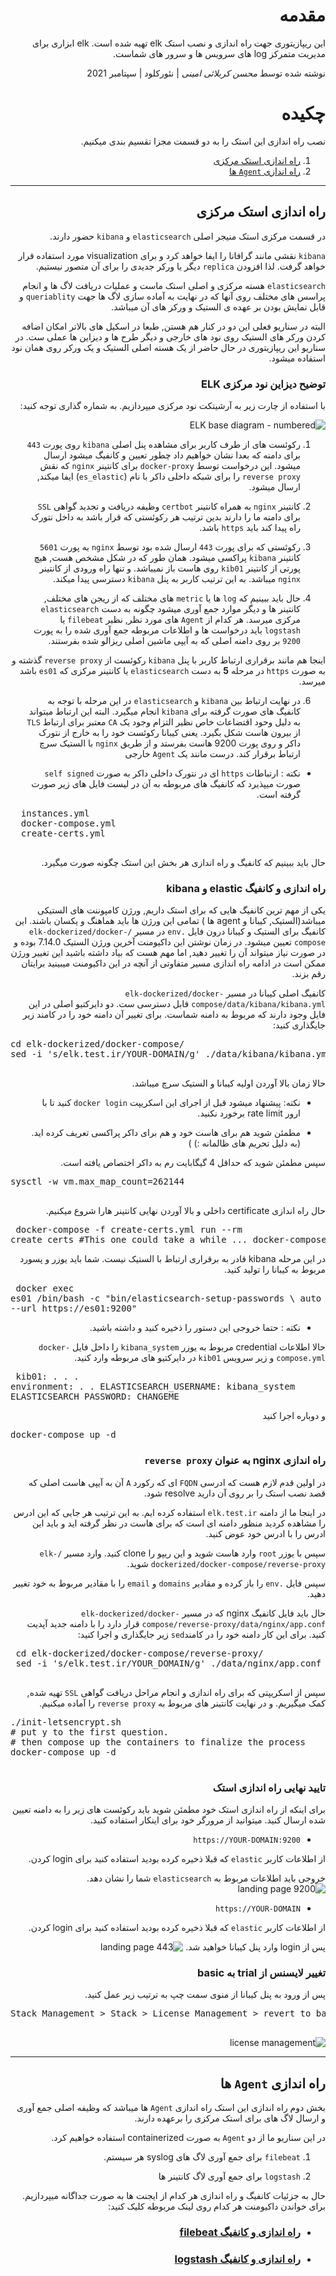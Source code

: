 <div dir="rtl">
 
# مقدمه

 این ریپازیتوری جهت راه اندازی و نصب استک elk 
 تهیه شده است. 
 elk
 ابزاری برای مدیریت متمرکز log های سرویس ها و سرور های شماست.
 
نوشته شده توسط _محسن کربلائی امینی_  |  نئورکلود  |  سپتامبر 2021
 
 # چکیده
 
 نصب راه اندازی این استک را به دو قسمت مجزا تقسیم بندی میکنیم.
 
 1. [راه اندازی استک مرکزی](#راه-اندازی-استک-مرکزی)
 2.  [راه اندازی `Agent` ها ](#راه-اندازی-agent-ها)
 ---
 ## راه اندازی استک مرکزی
 
 در قسمت مرکزی استک منیجر اصلی `elasticsearch` و `kibana` حضور دارند.
 
 `kibana` نقشی مانند گرافانا را ایفا خواهد کرد و برای visualization مورد استفاده قرار خواهد گرفت. 
 لذا افزودن `replica` دیگر یا ورکر جدیدی را برای آن متصور نیستیم.
 
 `elasticsearch` هسته مرکزی و اصلی استک ماست و عملیات دریافت لاگ ها و انجام پراسس های مختلف روی آنها که در نهایت به آماده سازی لاگ ها 
 جهت `queriablity` و قابل نمایش بودن بر عهده ی الستیک و ورکر های آن میباشد.
 
 البته در سناریو فعلی این دو در کنار هم هستن, طبعا در اسکیل های بالاتر امکان اضافه کردن ورکر های الستیک روی نود های خارجی و دیگر طرح ها و دیزاین ها عملی ست. در سناریو  این ریپازیتوری در حال حاضر از یک هسته اصلی الستیک و یک ورکر روی همان نود استفاده میشود.
 
 ### توضیح دیزاین نود مرکزی ELK
 
 با استفاده از چارت زیر به آرشیتکت نود مرکزی میپردازیم. به شماره گذاری توجه کنید:
 
 ![ELK base diagram - numbered](https://user-images.githubusercontent.com/77579794/133118238-baf0f569-61bd-43a7-9e6d-3061d7e4037c.png)
 
 1. رکوئست های از طرف کاربر برای مشاهده پنل اصلی `kibana` روی پورت
 `443`
 برای دامنه که بعدا نشان خواهیم داد چطور تعیین و کانفیگ میشود ارسال میشود. این درخواست توسط `docker-proxy`
 برای کانتینر `nginx`
 که نقش `reverse proxy`
 را برای شبکه داخلی داکر با نام (`es_elastic`)
 ایفا میکند, ارسال میشود.
 
 2. کانتینر `nginx` به همراه کانتینر `certbot` وظیفه دریافت و تجدید گواهی `SSL` برای دامنه ما  را دارند
 بدین ترتیب هر رکوئستی که قرار باشد به داخل نتورک راه پیدا کند باید `https` باشد.
 
 3. رکوئستی که برای پورت 
 `443` ارسال شده بود
 توسط `nginx`
 به پورت 
 `5601`
 کانتینر `kibana` پراکسی میشود. 
 همان طور که در شکل مشخص هست, هیچ پورتی از کانتینر `kib01` روی هاست باز نمیباشد. و تنها راه ورودی از کانتینر `nginx` میباشد.
 به این ترتیب کاربر به پنل `kibana` دسترسی پیدا میکند.
 
 4. حال باید ببینیم که `log` ها یا `metric` های مختلف که از ریجن های مختلف, کانتینر ها و دیگر موارد جمع آوری میشود چگونه به دست `elasticsearch` مرکزی میرسد.
 هر کدام از `Agent` های مورد نظر, نظیر `filebeat` یا `logstash`
 باید درخواست ها و اطلاعات مربوطه جمع آوری شده را به پورت 
 `9200` 
 بر روی دامنه اصلی که به آیپی ماشین اصلی ریزالو شده بفرستند.
 
 اینجا هم مانند برقراری ارتباط کاربر با پنل `kibana` رکوئست از `reverse proxy` گذشته و به صورت `https`
 در مرحله **5** به دست `elasticsearch` یا کانتینر مرکزی که 
 `es01` باشد میرسد.
 
 6. در نهایت ارتباط بین `kibana` و `elasticsearch` در این مرحله با توجه به کانفیگ های صورت گرفته برای `kibana` انجام میگیرد.
 البته این ارتباط میتواند به دلیل وحود اقتضاعات خاص نظیر التزام وجود یک `CA` معتبر برای ارتباط `TLS` از بیرون هاست شکل بگیرد. یعنی کیبانا رکوئست خود را به خارج از نتورک داکر و روی پورت 9200 هاست بفرستد و از طریق `nginx` با الستیک سرچ ارتباط برقرار کند. درست مانند یک `Agent` خارجی
 
 - نکته : ارتباطات `https` ای در نتورک داخلی داکر به صورت `self signed`  صورت میپذیرد که کانفیگ های مربوطه به آن در لیست فایل های زیر صورت گرفته است.
  <pre dir="ltr">
  instances.yml
  docker-compose.yml
  create-certs.yml
  </pre>
 
 حال باید ببینیم که کانفیگ و راه اندازی هر بخش این استک چگونه صورت میگیرد.
 ### راه اندازی و کانفیگ elastic و kibana
 یکی از مهم ترین کانفیگ هایی که برای استک داریم, ورژن کامپوننت های الستیکی میباشد(الستیک, کیبانا و agent ها )
 تمامی این ورژن ها باید هماهنگ و یکسان باشند. این کانفیگ برای الستیک و کیبانا درون فایل `.env` در مسیر `/elk-dockerized/docker-compose` تعیین میشود. 
 در زمان نوشتن این داکیومنت آخرین ورژن الستیک 7.14.0 بوده و در صورت نیاز میتواند آن را تغییر دهید, اما مهم هست که بیاد داشته باشید این تغییر ورژن ممکن است در ادامه راه اندازی مسیر متفاوتی از آنچه در این داکیومنت میبینید برایتان رقم بزند.
 
 کانفیگ اصلی کیبانا در مسیر `elk-dockerized/docker-compose/data/kibana/kibana.yml` قابل دسترسی ست.
 دو دایرکتیو اصلی در این فایل وجود دارند که مربوط به دامنه شماست. برای تغییر آن دامنه خود را در کامند زیر جایگذاری کنید:
   <pre dir="ltr">
cd elk-dockerized/docker-compose/
sed -i 's/elk.test.ir/YOUR-DOMAIN/g' ./data/kibana/kibana.yml
  </pre>
 
 حالا زمان بالا آوردن اولیه کیبانا و الستیک سرچ میباشد.
 
 - نکته: پیشنهاد میشود قبل از اجرای این اسکریپت `docker login` کنید تا با ارور rate limit برخورد نکنید.
 
 - مطمئن شوید هم برای هاست خود و هم برای داکر پراکسی تعریف کرده اید.
 (به دلیل تحریم های ظالمانه :) )
 
 سپس
 مطمئن شوید که حداقل 4 گیگابایت رم به داکر اختصاص یافته است.
   <pre dir="ltr">
sysctl -w vm.max_map_count=262144
  </pre>
 حال راه اندازی certificate داخلی و بالا آوردن نهایی کانتینر هارا شروع میکنیم.
    <pre dir="ltr">
docker-compose -f create-certs.yml run --rm create_certs
#This one could take a while ...
docker-compose up -d
  </pre>
 
 در این مرحله kibana قادر به برقراری ارتباط با الستیک نیست. شما باید یوزر و پسورد مربوط به کیبانا را تولید کنید.
     <pre dir="ltr">
docker exec es01 /bin/bash -c "bin/elasticsearch-setup-passwords \\
auto --batch --url https://es01:9200"
  </pre>
 - نکته : حتما خروجی این دستور را ذخیره کنید و داشته باشید.

 حالا اطلاعات credential مربوط به یوزر `kibana_system` را داخل فایل `docker-compose.yml` و زیر سرویس `kib01` در دایرکتیو های مربوطه وارد کنید.
      <pre dir="ltr">
  kib01:
    .
    .
    .
    environment:
    .
    .
       ELASTICSEARCH_USERNAME: kibana_system
       ELASTICSEARCH_PASSWORD: CHANGEME
  </pre>
و دوباره اجرا کنید
 
<pre dir="ltr">
docker-compose up -d
</pre>
 
 ### راه اندازی nginx به عنوان `reverse proxy`
 
 در اولین قدم لازم هست که ادرسی `FQDN` ای که رکورد `A` آن به آیپی هاست اصلی که قصد نصب استک را بر روی آن دارید resolve  شود.
 
 در اینجا ما از دامنه `elk.test.ir` استفاده کرده ایم. 
 به این ترتیب هر جایی که این ادرس را مشاهده کردید منظور دامنه ای است که برای هاست در نظر گرفته اید و باید این ادرس را با ادرس خود عوض کنید.
 
 سپس با یوزر `root` وارد هاست شوید و این ریپو را clone کنید.
 وارد مسیر `/elk-dockerized/docker-compose/reverse-proxy` شوید.
 
 سپس فایل `.env` را باز کرده و مقادیر `domains` و `email` را با مقادیر مربوط به خود تغییر دهید.
 
 حال باید فایل کانفیگ nginx که در مسیر `elk-dockerized/docker-compose/reverse-proxy/data/nginx/app.conf` قرار دارد را با دامنه جدید آپدیت کنید.
برای این کار دامنه خود را در کامند`sed` زیر جایگذاری و 
 اجرا کنید:
 <pre dir="ltr">
 cd elk-dockerized/docker-compose/reverse-proxy/
 sed -i 's/elk.test.ir/YOUR_DOMAIN/g' ./data/nginx/app.conf
 </pre>
 سپس از
 اسکریپتی که برای راه اندازی و انجام مراحل دریافت گواهی `SSL` تهیه شده, کمک میگیریم. 
 و در نهایت کانتینر های مربوط به `reverse proxy` را آماده میکنیم.
  <pre dir="ltr">
./init-letsencrypt.sh
# put y to the first question.
# then compose up the containers to finalize the process
docker-compose up -d
 </pre>
 
 
 ### تایید نهایی راه اندازی استک
 
 برای اینکه از راه اندازی استک خود مطمئن شوید باید رکوئست های زیر را به دامنه تعیین شده ارسال کنید. میتوانید از مرورگر خود برای اینکار استفاده کنید.

 - `https://YOUR-DOMAIN:9200`
 
 از اطلاعات کاربر `elastic` که قبلا ذخیره کرده بودید استفاده کنید برای login کردن.
 
 خروجی باید اطلاعات مربوط به `elasticsearch` شما را نشان دهد.
  ![landing page 9200](https://user-images.githubusercontent.com/77579794/133146932-3accd565-6864-44b1-b3df-7163678bc09f.jpg)
 
 - `https://YOUR-DOMAIN`
 
  از اطلاعات کاربر `elastic` که قبلا ذخیره کرده بودید استفاده کنید برای login کردن.
 
پس از login وارد پنل کیبانا خواهید شد.
  ![landing page 443](https://user-images.githubusercontent.com/77579794/133146927-ed8a6218-9a24-4a6c-afa6-374d2a055291.jpg)
 
 ### تغییر لایسنس از trial به basic
 پس از ورود به پنل کیبانا از منوی سمت چپ به ترتیب زیر عمل کنید.
 
  <pre dir="ltr">
Stack Management > Stack > License Management > revert to basic
 </pre>
   ![license management](https://user-images.githubusercontent.com/77579794/133150316-fa8fa36a-f679-4b77-a066-0cc7371d1883.png)
 
 ---
 ##  راه اندازی `Agent` ها
بخش دوم راه اندازی این استک راه اندازی `Agent` ها میباشد که وظیفه اصلی جمع آوری و ارسال لاگ های برای استک مرکزی را برعهده دارند.
 
 در این سناریو ما از دو `Agent` به صورت containerized استفاده خواهیم کرد.
 
 1. `filebeat` برای جمع آوری لاگ های syslog هر سیستم.

 2. `logstash` برای جمع آوری لاگ کانتینر ها
 
 حال به جزئیات کانفیگ و راه اندازی هر کدام از ایجنت ها به صورت جداگانه میپردازیم. برای خواندن داکیومنت هر کدام روی لینک مربوطه کلیک کنید:
 
 - ### [راه اندازی و کانفیگ filebeat ](https://github.com/mohsenkamini/elk-dockerized/tree/master/docker-compose/filebeat)
 
  - ### [راه اندازی و کانفیگ logstash ](https://github.com/mohsenkamini/elk-dockerized/tree/master/docker-compose/logstash)
</div>
